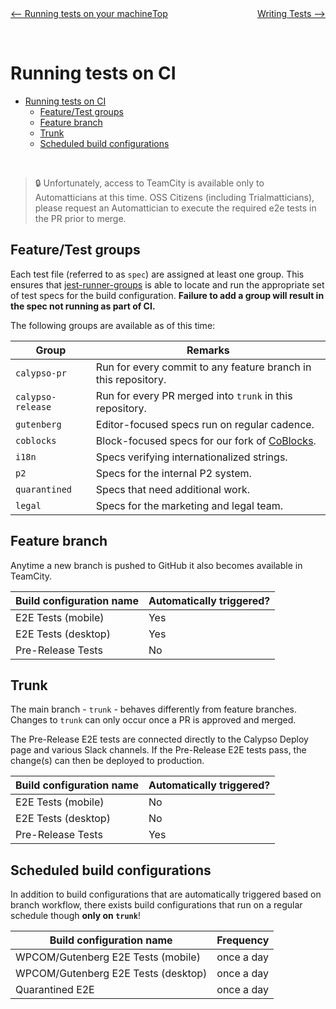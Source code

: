 <div style="width: 45%; float:left" align="left"><a href="./tests_local.md"><-- Running tests on your machine</a> </div>
<div style="width: 5%; float:left" align="center"><a href="./../README.md">Top</a></div>
<div style="width: 45%; float:right"align="right"><a href="./writing_tests.md">Writing Tests --></a> </div>

<br><br>

# Running tests on CI

<!-- TOC -->

- [Running tests on CI](#running-tests-on-ci)
  - [Feature/Test groups](#featuretest-groups)
  - [Feature branch](#feature-branch)
  - [Trunk](#trunk)
  - [Scheduled build configurations](#scheduled-build-configurations)

<!-- /TOC -->

<br>

> :lock: Unfortunately, access to TeamCity is available only to Automatticians at this time. OSS Citizens (including Trialmatticians), please request an Automattician to execute the required e2e tests in the PR prior to merge.

## Feature/Test groups

Each test file (referred to as `spec`) are assigned at least one group.
This ensures that [jest-runner-groups](https://github.com/eugene-manuilov/jest-runner-groups) is able to locate and run the appropriate set of test specs for the build configuration. **Failure to add a group will result in the spec not running as part of CI.**

The following groups are available as of this time:

| Group             | Remarks                                                                                  |
| ----------------- | ---------------------------------------------------------------------------------------- |
| `calypso-pr`      | Run for every commit to any feature branch in this repository.                           |
| `calypso-release` | Run for every PR merged into `trunk` in this repository.                                 |
| `gutenberg`       | Editor-focused specs run on regular cadence.                                             |
| `coblocks`        | Block-focused specs for our fork of [CoBlocks](https://wordpress.org/plugins/coblocks/). |
| `i18n`            | Specs verifying internationalized strings.                                               |
| `p2`              | Specs for the internal P2 system.                                                        |
| `quarantined`     | Specs that need additional work.                                                         |
| `legal`           | Specs for the marketing and legal team.                                                  |

## Feature branch

Anytime a new branch is pushed to GitHub it also becomes available in TeamCity.

| Build configuration name | Automatically triggered? |
| ------------------------ | ------------------------ |
| E2E Tests (mobile)       | Yes                      |
| E2E Tests (desktop)      | Yes                      |
| Pre-Release Tests        | No                       |

## Trunk

The main branch - `trunk` - behaves differently from feature branches. Changes to `trunk` can only occur once a PR is approved and merged.

The Pre-Release E2E tests are connected directly to the Calypso Deploy page and various Slack channels. If the Pre-Release E2E tests pass, the change(s) can then be deployed to production.

| Build configuration name | Automatically triggered? |
| ------------------------ | ------------------------ |
| E2E Tests (mobile)       | No                       |
| E2E Tests (desktop)      | No                       |
| Pre-Release Tests        | Yes                      |

## Scheduled build configurations

In addition to build configurations that are automatically triggered based on branch workflow, there exists build configurations that run on a regular schedule though **only on `trunk`**!

| Build configuration name            | Frequency  |
| ----------------------------------- | ---------- |
| WPCOM/Gutenberg E2E Tests (mobile)  | once a day |
| WPCOM/Gutenberg E2E Tests (desktop) | once a day |
| Quarantined E2E                     | once a day |
